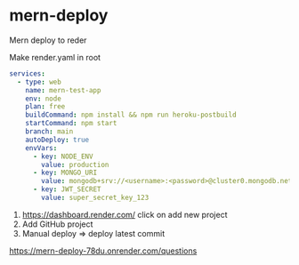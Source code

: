 # mern-deploy
Mern deploy to reder


Make render.yaml in root

```yaml
services:
  - type: web
    name: mern-test-app
    env: node
    plan: free
    buildCommand: npm install && npm run heroku-postbuild
    startCommand: npm start
    branch: main
    autoDeploy: true
    envVars:
      - key: NODE_ENV
        value: production
      - key: MONGO_URI
        value: mongodb+srv://<username>:<password>@cluster0.mongodb.net/testdb
      - key: JWT_SECRET
        value: super_secret_key_123
```

1) https://dashboard.render.com/ click on add new project
2) Add GitHub project
3) Manual deploy => deploy latest commit

https://mern-deploy-78du.onrender.com/questions
